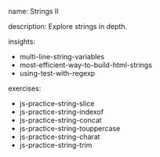 name: Strings II

description: Explore strings in depth.

insights:
  - multi-line-string-variables
  - most-efficient-way-to-build-html-strings
  - using-test-with-regexp

exercises:
  - js-practice-string-slice
  - js-practice-string-indexof
  - js-practice-string-concat
  - js-practice-string-touppercase
  - js-practice-string-charat
  - js-practice-string-trim
 
